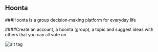## Hoonta

###Hoonta is a group decision-making platform for everyday life

####Create an account, a hoonta (group), a topic and suggest ideas with others that you can all vote on.


![alt tag](http://i.imgur.com/eYEM04l.png)
